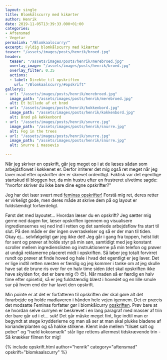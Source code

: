 ```yaml
---
layout: single
title: Blomkålscurry med kikærter
author: Henrik
date: 2019-11-05T13:39:33.000+01:00
categories:
- Aftensmad
- Vegetar
permalink: "/Blomkaalscurry/"
excerpt: Fyldig blomkålscurry med kikærter
teaser: "/assets/images/posts/henrik/broed.jpg"
header:
  teaser: "/assets/images/posts/henrik/merebroed.jpg"
  overlay_image: "/assets/images/posts/henrik/broed.jpg"
  overlay_filter: 0.35
  actions:
  - label: Direkte til opskriften
    url: "/Blomkaalscurry/#opskrift"
gallery1:
- url: "/assets/images/posts/henrik/merebroed.jpg"
  image_path: "/assets/images/posts/henrik/merebroed.jpg"
  alt: Et billede af et brød
- url: "/assets/images/posts/henrik/kokkenbord.jpg"
  image_path: "/assets/images/posts/henrik/kokkenbord.jpg"
  alt: Brød på køkkenbord
- url: "/assets/images/posts/henrik/snurre.jpg"
  image_path: "/assets/images/posts/henrik/snurre.jpg"
  alt: Fog in the trees
- url: "/assets/images/posts/henrik/snurre.jpg"
  image_path: "/assets/images/posts/henrik/snurre.jpg"
  alt: Snurre i massevis

---
```

Når jeg skriver en opskrift, går jeg meget op i at de læses sådan som arbejdsflowet i køkkenet er.    Derfor irriterer det mig også ret meget når jeg laver mad efter opskrifter der er skrevet ordentligt. Faktisk var det egentlige startskud til bloggen her, da min hustru efter en frustreret ulvetime sagde: "hvorfor skriver du ikke bare dine egne opskrifter?" 

Jeg har det især svært med [feminas opskrifter!](https://www.femina.dk/mad/hovedretter/blomkaalskarry-med-sproede-kikaerter) Forstå mig ret, deres retter er virkeligt gode, men deres måde at skrive dem på og layout er fuldstændigt forfærdeligt.

Først det med layoutet...
Hvordan læser du en opskrift? Jeg sætter mig gerne ned dagen før, læser opskriften igennem og visualisere  ingrediensernes vej ned ind i retten og det samlede arbejdsflow fra start til slut. På den måde er der ingen overraskelser og så er der man til tiden. Okay ej... selvfølgeligt gør jeg ikke det! Jeg går i gang fra toppen, helst lidt for sent og prøver at holde styr på min søn, samtidigt med jeg konstant scroller mellem ingredienslisten og instruktionerne på min telefon og prøver at undgå reklamerne placeret midt i opskriften. Så løber jeg totalt forvirret rundt op prøver at finde hoved og hale i hvad det egentligt er jeg laver. Det er lige indtil retten næsten er færdig og jeg kommer i tanke om at jeg skulle have sat de brune ris over for en halv time siden (det skal opskriften ikke have skylden for, det er bare mig :neutral_face: :blush:). Når maden så er færdig en halv time efter spisetid, så er jeg fuldstændig blæst i hovedet og en lille smule sur på hvem end der har lavet den opskrift.

Min pointe er at det er forfatteren til opskriften der skal gøre alt det forarbejde og holde madlaveren i hånden hele vejen igennem. Det er præcis det modsatte Feminas forfatter gør i blomkålcurry [opskriften](https://www.femina.dk/mad/hovedretter/blomkaalskarry-med-sproede-kikaerter). Prøv bare at se hvordan selve curryen er beskrevet i en lang paragraf med masser af trin der bare går ud i et... suk!
Det går måske meget fint, lige indtil man er begyndt at stege krydderierne og man så ser at man skal plukke bladene af korianderplanten og så hakke stilkene. Klemt inde mellem "tilsæt salt og peber" og "hæld kokosmælk" står lige rettens allermest tidskrævende trin - Så knækker filmen for mig!

{% include opskrift.html author="henrik" category="aftensmad" opskrift="blomkaalscurry" %}